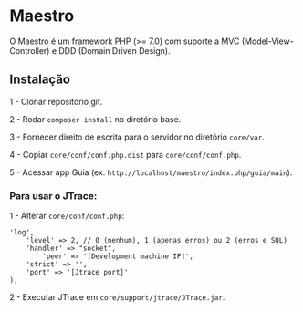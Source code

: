 # Maestro

O Maestro é um framework PHP (>= 7.0) com suporte a MVC (Model-View-Controller) e DDD (Domain Driven Design).

## Instalação

1 - Clonar repositório git.

2 - Rodar ```composer install``` no diretório base.

3 - Fornecer direito de escrita para o servidor no diretório ```core/var```.

4 - Copiar ```core/conf/conf.php.dist``` para ```core/conf/conf.php```.
 
5 - Acessar app Guia (ex. ```http://localhost/maestro/index.php/guia/main```).


### Para usar o JTrace:

1 - Alterar ```core/conf/conf.php```:

```
'log',
    'level' => 2, // 0 (nenhum), 1 (apenas erros) ou 2 (erros e SQL)
    'handler' => "socket",
	    'peer' => '[Development machine IP]',
    'strict' => '',
    'port' => '[Jtrace port]'
),
```

2 - Executar JTrace em ```core/support/jtrace/JTrace.jar```.


